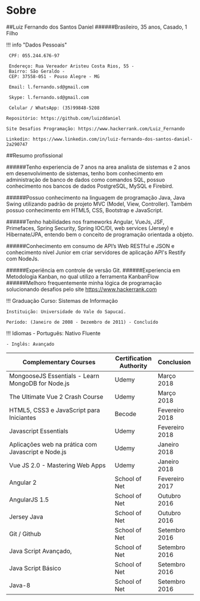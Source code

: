 # Sobre

##Luiz Fernando dos Santos Daniel 
######Brasileiro, 35 anos, Casado, 1 Filho

!!! info "Dados Pessoais"

	 CPF: 055.244.676-97

	 Endereço: Rua Vereador Aristeu Costa Rios, 55 - 
	 Bairro: São Geraldo - 
	 CEP: 37558-051 - Pouso Alegre - MG

	 Email: l.fernando.sd@gmail.com

	 Skype: l.fernando.sd@gmail.com

	 Celular / WhatsApp: (35)99848-5208

	Repositório: https://github.com/luizddaniel

	Site Desafios Programação: https://www.hackerrank.com/Luiz_Fernando

	Linkedin: https://www.linkedin.com/in/luiz-fernando-dos-santos-daniel-2a290747

##Resumo profissional

######Tenho experiencia de 7 anos na area analista de sistemas e 2 anos em desenvolvimento de sistemas, tenho bom conhecimento em administração de banco de dados como comandos SQL, possuo conhecimento nos bancos de dados PostgreSQL, MySQL e Firebird.

######Possuo conhecimento na linguagem de programação Java, Java Swing utilizando padrão de projeto MVC (Model, View, Controller). Também possuo conhecimento em HTML5, CSS, Bootstrap e JavaScript.

######Tenho habilidades nos frameworks Angular, VueJs, JSF, Primefaces, Spring Security, Spring IOC/DI, web services (Jersey) e Hibernate/JPA, entendo bem o conceito de programação orientada a objeto.

######Conhecimento em consumo de API’s Web RESTful e JSON e conhecimento nível Junior em criar servidores de aplicação API's Restify com NodeJs.

######Experiência em controle de versão Git.
######Experiencia em Metodologia Kanban, no qual utilizo a ferramenta KanbanFlow
######Melhoro frequentemente minha lógica de programação solucionando desafios pelo site
https://www.hackerrank.com


!!! Graduação
	Curso: Sistemas de Informação

	Instituição: Universidade do Vale do Sapucaí.

	Período: (Janeiro de 2008 - Dezembro de 2011) - Concluído

!!! Idiomas
	- Português: Nativo Fluente

 	- Inglês: Avançado

<table>
  <colgroup>
    <col width="57%">
    <col width="23%">
    <col width="20%">
  </colgroup>
  <thead>
    <tr class="header">
      <th>Complementary Courses</th>
      <th>Certification Authority</th>
      <th>Conclusion</th>
    </tr>
  </thead>
  <tbody>
   	<tr class="row">
      <td>MongooseJS Essentials - Learn MongoDB for Node.js</td>
      <td>Udemy</td>
      <td>Março 2018</td>
    </tr>
    <tr>
      <td>The Ultimate Vue 2 Crash Course</td>
      <td>Udemy</td>
      <td>Março 2018</td>
    </tr>
    <tr>
      <td>HTML5, CSS3 e JavaScript para Iniciantes</td>
      <td>Becode</td>
      <td>Fevereiro 2018</td>
    </tr>
    <tr>
      <td>Javascript Essentials</td>
      <td>Udemy</td>
      <td>Fevereiro 2018</td>
    </tr>
    <tr>
      <td>Aplicações web na prática com Javascript e Node.js</td>
      <td>Udemy</td>
      <td>Janeiro 2018</td>
    </tr>
    <tr>
      <td>Vue JS 2.0 - Mastering Web Apps</td>
      <td>Udemy</td>
      <td>Janeiro 2018</td>
    </tr>
    <tr>
      <td>Angular 2</td>
      <td>School of Net</td>
      <td>Fevereiro 2017</td>
    </tr>
    <tr>
      <td>AngularJS 1.5</td>
      <td>School of Net</td>
      <td>Outubro 2016</td>
    </tr>
    <tr>
      <td>Jersey Java</td>
      <td>School of Net</td>
      <td>Outubro 2016</td>
    </tr>
    <tr>
      <td>Git / Github</td>
      <td>School of Net</td>
      <td>Setembro 2016</td>
    </tr>
    <tr>
      <td>Java Script Avançado,</td>
      <td>School of Net</td>
      <td>Setembro 2016</td>
    </tr>
    <tr>
      <td>Java Script Básico</td>
      <td>School of Net</td>
      <td>Setembro 2016</td>
    </tr>
    <tr>
      <td>Java-8</td>
      <td>School of Net</td>
      <td>Setembro 2016</td>
    </tr>
  </tbody>
</table>

